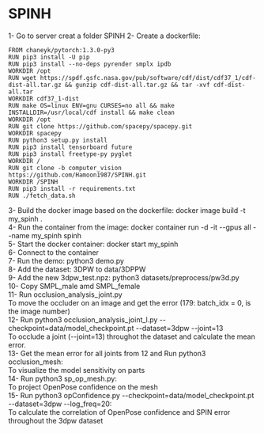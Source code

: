 # SPINH
1- Go to server creat a folder SPINH
2- Create a dockerfile:

	FROM chaneyk/pytorch:1.3.0-py3
	RUN pip3 install -U pip
	RUN pip3 install --no-deps pyrender smplx ipdb
	WORKDIR /opt
	RUN wget https://spdf.gsfc.nasa.gov/pub/software/cdf/dist/cdf37_1/cdf-dist-all.tar.gz && gunzip cdf-dist-all.tar.gz && tar -xvf cdf-dist-all.tar
	WORKDIR cdf37_1-dist
	RUN make OS=linux ENV=gnu CURSES=no all && make INSTALLDIR=/usr/local/cdf install && make clean
	WORKDIR /opt
	RUN git clone https://github.com/spacepy/spacepy.git
	WORKDIR spacepy
	RUN python3 setup.py install
	RUN pip3 install tensorboard future
	RUN pip3 install freetype-py pyglet
	WORKDIR /
	RUN git clone -b computer_vision https://github.com/Hamoon1987/SPINH.git
	WORKDIR /SPINH
	RUN pip3 install -r requirements.txt
	RUN ./fetch_data.sh

3- Build the docker image based on the dockerfile: docker image build -t my_spinh .  
4- Run the container from the image: docker container run -d -it --gpus all --name my_spinh spinh  
5- Start the docker container: docker start my_spinh  
6- Connect to the container  
7- Run the demo: python3 demo.py  
8- Add the dataset: 3DPW to data/3DPPW  
9- Add the new 3dpw_test.npz: python3 datasets/preprocess/pw3d.py  
10- Copy SMPL_male amd SMPL_female  
11- Run occlusion_analysis_joint.py  
	 To move the occluder on an image and get the error (179: batch_idx = 0, is the image number)  
12- Run python3 occlusion_analysis_joint_l.py --checkpoint=data/model_checkpoint.pt --dataset=3dpw --joint=13  
	To occlude a joint (--joint=13) throughot the dataset and calculate the mean error.  
13- Get the mean error for all joints from 12 and Run python3 occlusion_mesh:  
	To visualize the model sensitivity on parts  
14- Run python3 sp_op_mesh.py:  
	To project OpenPose confidence on the mesh  
15- Run python3 opConfidence.py --checkpoint=data/model_checkpoint.pt --dataset=3dpw --log_freq=20:  
	To calculate the correlation of OpenPose confidence and SPIN error throughout the 3dpw dataset  
